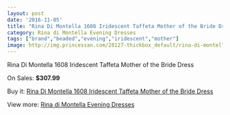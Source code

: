 ```yaml
---
layout: post
date: '2016-11-05'
title: "Rina Di Montella 1608 Iridescent Taffeta Mother of the Bride Dress"
category: Rina di Montella Evening Dresses
tags: ["brand","beaded","evening","iridescent","mother"]
image: http://img.princessan.com/28127-thickbox_default/rina-di-montella-1608-iridescent-taffeta-mother-of-the-bride-dress.jpg
---
```

Rina Di Montella 1608 Iridescent Taffeta Mother of the Bride Dress

On Sales: **$307.99**
<a href="https://www.princessan.com/en/rina-di-montella-evening-dresses/12853-rina-di-montella-1608-iridescent-taffeta-mother-of-the-bride-dress.html"><amp-img layout="responsive" width="600" height="600" src="//img.princessan.com/28127-thickbox_default/rina-di-montella-1608-iridescent-taffeta-mother-of-the-bride-dress.jpg" alt="Rina Di Montella 1608 Iridescent Taffeta Mother of the Bride Dress 0" /></a>

Buy it: [Rina Di Montella 1608 Iridescent Taffeta Mother of the Bride Dress](https://www.princessan.com/en/rina-di-montella-evening-dresses/12853-rina-di-montella-1608-iridescent-taffeta-mother-of-the-bride-dress.html "Rina Di Montella 1608 Iridescent Taffeta Mother of the Bride Dress")

View more: [Rina di Montella Evening Dresses](https://www.princessan.com/en/53-rina-di-montella-evening-dresses "Rina di Montella Evening Dresses")